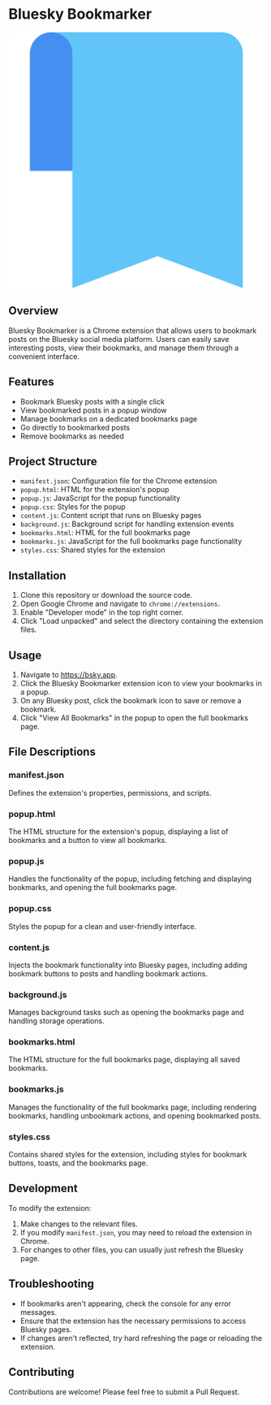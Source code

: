 # Bluesky Bookmarker

![Bluesky Bookmarker Icon](images/icon128.png)

## Overview

Bluesky Bookmarker is a Chrome extension that allows users to bookmark posts on the Bluesky social media platform. Users can easily save interesting posts, view their bookmarks, and manage them through a convenient interface.

## Features

- Bookmark Bluesky posts with a single click
- View bookmarked posts in a popup window
- Manage bookmarks on a dedicated bookmarks page
- Go directly to bookmarked posts
- Remove bookmarks as needed

## Project Structure

- `manifest.json`: Configuration file for the Chrome extension
- `popup.html`: HTML for the extension's popup
- `popup.js`: JavaScript for the popup functionality
- `popup.css`: Styles for the popup
- `content.js`: Content script that runs on Bluesky pages
- `background.js`: Background script for handling extension events
- `bookmarks.html`: HTML for the full bookmarks page
- `bookmarks.js`: JavaScript for the full bookmarks page functionality
- `styles.css`: Shared styles for the extension

## Installation

1. Clone this repository or download the source code.
2. Open Google Chrome and navigate to `chrome://extensions`.
3. Enable "Developer mode" in the top right corner.
4. Click "Load unpacked" and select the directory containing the extension files.

## Usage

1. Navigate to https://bsky.app.
2. Click the Bluesky Bookmarker extension icon to view your bookmarks in a popup.
3. On any Bluesky post, click the bookmark icon to save or remove a bookmark.
4. Click "View All Bookmarks" in the popup to open the full bookmarks page.

## File Descriptions

### manifest.json
Defines the extension's properties, permissions, and scripts.

### popup.html
The HTML structure for the extension's popup, displaying a list of bookmarks and a button to view all bookmarks.

### popup.js
Handles the functionality of the popup, including fetching and displaying bookmarks, and opening the full bookmarks page.

### popup.css
Styles the popup for a clean and user-friendly interface.

### content.js
Injects the bookmark functionality into Bluesky pages, including adding bookmark buttons to posts and handling bookmark actions.

### background.js
Manages background tasks such as opening the bookmarks page and handling storage operations.

### bookmarks.html
The HTML structure for the full bookmarks page, displaying all saved bookmarks.

### bookmarks.js
Manages the functionality of the full bookmarks page, including rendering bookmarks, handling unbookmark actions, and opening bookmarked posts.

### styles.css
Contains shared styles for the extension, including styles for bookmark buttons, toasts, and the bookmarks page.

## Development

To modify the extension:

1. Make changes to the relevant files.
2. If you modify `manifest.json`, you may need to reload the extension in Chrome.
3. For changes to other files, you can usually just refresh the Bluesky page.

## Troubleshooting

- If bookmarks aren't appearing, check the console for any error messages.
- Ensure that the extension has the necessary permissions to access Bluesky pages.
- If changes aren't reflected, try hard refreshing the page or reloading the extension.

## Contributing

Contributions are welcome! Please feel free to submit a Pull Request.
